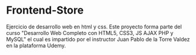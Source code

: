 # Frontend-Store

Ejercicio de desarrollo web en html y css. Este proyecto forma parte del curso "Desarrollo Web Completo con HTML5, CSS3, JS AJAX PHP y MySQL" el cual es impartido por el instructor Juan Pablo de la Torre Valdez en la plataforma Udemy.
